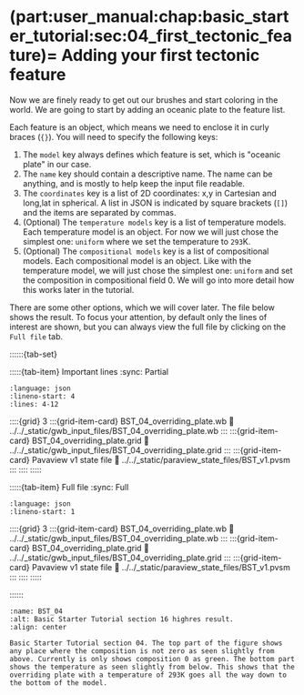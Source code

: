 (part:user_manual:chap:basic_starter_tutorial:sec:04_first_tectonic_feature)=
Adding your first tectonic feature
========================

Now we are finely ready to get out our brushes and start coloring in the world. We are going to start by adding an oceanic plate to the feature list. 

Each feature is an object, which means we need to enclose it in curly braces (`{}`). You will need to specify the following keys:

1. The `model` key always defines which feature is set, which is "oceanic plate" in our case. 
2. The `name` key should contain a descriptive name. The name can be anything, and is mostly to help keep the input file readable. 
3. The `coordinates` key is a list of 2D coordinates: x,y in Cartesian and long,lat in spherical. A list in JSON is indicated by square brackets (`[]`) and the items are separated by commas.
4. (Optional) The `temperature models` key is a list of temperature models. Each temperature model is an object. For now we will just chose the simplest one: `uniform` where we set the temperature to `293`K.
5. (Optional) The `compositional models` key is a list of compositional models. Each compositional model is an object. Like with the temperature model, we will just chose the simplest one: `uniform` and set the composition in compositional field 0. We will go into more detail how this works later in the tutorial.

There are some other options, which we will cover later. The file below shows the result. To focus your attention, by default only the lines of interest are shown, but you can always view the full file by clicking on the `Full file` tab.


::::::{tab-set}

:::::{tab-item} Important lines
:sync: Partial

```{literalinclude} ../../_static/gwb_input_files/BST_04_overriding_plate.wb
:language: json
:lineno-start: 4
:lines: 4-12
```
::::{grid} 3
:::{grid-item-card} BST_04_overriding_plate.wb
:link: ../../_static/gwb_input_files/BST_04_overriding_plate.wb
:::
:::{grid-item-card} BST_04_overriding_plate.grid
:link: ../../_static/gwb_input_files/BST_04_overriding_plate.grid
:::
:::{grid-item-card} Pavaview v1 state file 
:link: ../../_static/paraview_state_files/BST_v1.pvsm
:::
::::
:::::

:::::{tab-item} Full file
:sync: Full


```{literalinclude} ../../_static/gwb_input_files/BST_04_overriding_plate.wb
:language: json
:lineno-start: 1
```

::::{grid} 3
:::{grid-item-card} BST_04_overriding_plate.wb
:link: ../../_static/gwb_input_files/BST_04_overriding_plate.wb
:::
:::{grid-item-card} BST_04_overriding_plate.grid
:link: ../../_static/gwb_input_files/BST_04_overriding_plate.grid
:::
:::{grid-item-card} Pavaview v1 state file 
:link: ../../_static/paraview_state_files/BST_v1.pvsm
:::
::::
:::::

::::::


```{figure} ../../../../doc/sphinx/_static/images/user_manual/basic_starter_tutorial/BST_04.png
:name: BST_04
:alt: Basic Starter Tutorial section 16 highres result. 
:align: center

Basic Starter Tutorial section 04. The top part of the figure shows any place where the composition is not zero as seen slightly from above. Currently is only shows composition 0 as green. The bottom part shows the temperature as seen slightly from below. This shows that the overriding plate with a temperature of 293K goes all the way down to the bottom of the model.
```